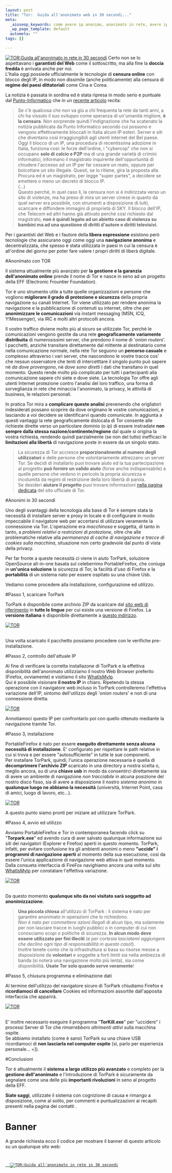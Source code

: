 ```yaml
--- 
layout: post
title: "Tor:  Guida all'anonimato web in 30 secondi..."
meta: 
  _aioseop_keywords: come avere ip anonimo, anonimato in rete, avere ip anonimo, anonimizzare, anonimato web, anonymizer, anonimato in rete, navigare protetti e anonimi, betting, betting italia, blocco siti, cambiare ip, modificare ip, avere un altro ip
  _wp_page_template: default
  autometa: ""
tags: []

---
```

[![TOR:Guida all'anonimato in rete in 30 secondi](http://www.lastknight.com/download/tor_banner.png)](http://www.lastknight.com/tor/)
Certo non se lo aspettavano i **garantisti del Web** come il sottoscritto, ma alla fine la **doccia fredda** è arrivata anche per noi.  
L'Italia oggi possiede ufficialmente le tecnologie di<strong> censura online</strong> con blocco degli IP, in modo non dissimile (anche politicamente) alla censura di <strong>regime dei paesi dittatoriali</strong> come Cina e Corea.  

La notizia è passata in sordina ed è stata ripresa in modo serio e puntuale dal [Punto-Informatico](http://punto-informatico.it/p.asp?i=57671&r=PI) che in un [recente articolo](http://punto-informatico.it/p.asp?i=57671&r=PI) recita:

> Se c'è qualcosa che non va giù a chi frequenta la rete da tanti anni, a chi ha vissuto il suo sviluppo come speranza di un'umanità migliore, <strong>è la censura</strong>. Non sorprende quindi l'indignazione che ha scatenato la notizia pubblicata da Punto Informatico secondo cui possono e vengono effettivamente bloccati in Italia alcuni IP esteri. Server e siti che diventano così irraggiungibili agli utenti internet del Bel paese.<br>
> Oggi il blocco di un IP, una procedura di recentissima adozione in Italia, funziona così: le forze dell'ordine, i "cybercop" che non si occupano <strong>solo di calcio e P2P</strong> ma di una grande varietà di crimini informatici, informano il magistrato inquirente dell'opportunità di chiudere l'accesso ad un IP per far cessare un reato, oppure per boicottare un sito illegale. Questi, se lo ritiene, gira la proposta alla Procura ed è un magistrato, per legge "super partes", a decidere se emettere o meno un decreto di blocco IP.<br>
> (...)<br>
>Questo perché, in quel caso lì, la censura non si è indirizzata verso un sito di violenze, ma ha preso di mira un server cinese in quanto da quel server era possibile, con strumenti a disposizione di tutti, scaricare e diffondere immagini di proprietà di SKY. Il blocco dell'IP, che Telecom ed altri hanno già attivato perché così richiesto dal magistrato, <strong>non è quindi legato ad un abietto caso di violenza su bambini ma ad una questione di diritti d'autore e diritti televisivi</strong>.

Per i garantisti del Web e i fautore della **libera espressione** esistono però tecnologie che assicurano oggi come oggi una **navigazione anonima** e decentralizzata, che spesso è stata utilizzata in paesi in cui la censura è all'ordine del giorno per poter fare valere i propri diritti di liberà digitale.

#Anonimato con TOR

Il sistema attualmente più avanzato per **la gestione e la garanzia dell'anonimato online** prende il nome di Tor e nasce in seno ad un progetto della EFF (Electronic Frountier Foundation).

Tor è uno strumento utile a tutte quelle organizzazioni e persone che vogliono **migliorare il grado di protezione e sicurezza** della propria navigazione su canali Internet. Tor viene utilizzato per rendere anonima la navigazione e la pubblicazione di contenuti su internet, oltre che per **anonimizzare le comunicazioni** via instant messaging (MSN, ICQ, Y!Messenger), via IRC e molti altri protocolli ancora. 

Il vostro traffico diviene molto più al sicuro se utilizzate Tor, perchè le comunicazioni vengono gestite da una rete **geograficamente variamente distribuita** di numerosissimi server, che prendono il nome di '*onion routers*'. I pacchetti, anzichè transitare direttamente dal mittente al destinatario come nella comunicazione normale, nella rete Tor seguono un **percorso casuale** e complesso attraverso i vari server, che nascondono le vostre tracce cos' che nessun osservatore che tenti di intercetttare il singolo punto può sapere nè *da dove provengono*, nè *dove sono diretti* i dati che transitano in quel momento. 
Questo rende molto più complicato per tutti i partecipanti alla comunicazione sapere chi siete e dove siete. La tecnologia Tor offre agli utenti Internet protezione contro l'analisi del loro traffico, una forma di sorveglianza in rete che minaccia l'anonimato, la privacy, le attività di business, le relazioni personali.

In pratica Tor mira a **complicare queste analisi** prevenendo che origliatori indesiderati possano scoprire da dove originano le vostre comunicazioni, e lasciando a voi decidere se identificarvi quando comunicate. In aggiunta a questi vantaggi la rete geograficamente dislocata di Tor consente alle richieste dirette verso un particolare dominio (o ip) di essere instradate **non sempre dalla stessa nazione/continente/regione** dal quale si origina la vostra richiesta, rendendo quindi parzialmente (se non del tutto) inefficaci le **limitazioni alla libertà** di navigazione poste in essere da un singolo stato.

> La sicurezza di Tor accresce **proporzionalmente al numero degli utilizzatori** e delle persone che volontariamente attrezzano un server Tor. Se decidi di installarlo puoi trovare aiuto ed la tua partecipazione al progretto **può fornire un valido aiuto** (forse anche indispensabile) a quelle persone che vedono in pericolo la propria sicurezza e incolumità da regimi di restrizione della loro libertà di parola.<br>
> Se desideri **aiutare il progetto** puoi trovare informazioni [nella pagina dedicata](http://tor.eff.org/volunteer.html.it) del sito ufficiale di Tor.



#Anonimi in 30 secondi

Uno degli svantaggi della tecnologia alla base di Tor è sempre stata la necessità di installare server e proxy in locale e di configurare in modo impeccabile il navigatore web per accertarsi di utilizzare veramente la connessione via Tor.
L'operazione era *macchinosa* e soggetta, di tanto in tanto, a *problemi relativi a restrizioni di protezione*, oltre che alle problematiche relative alla *permanenza di cache di navigazione e tracce di cookies sulla macchina*, situazione non certo gradevole dal punto di vista della privacy.  

Per far fronte a queste necessità ci viene in aiuto TorPark, soluzione OpenSource all-in-one basata sul celeberrimo PortableFirefox, che coniuga in **un'unica soluzione** la sicurezza di Tor, la facilità d'uso di Firefox e la **portabilità** di un sistema nato per essere ospitato su una chiave Usb.

Vediamo come procedere alla installazione, configurazione ed utilizzo.

#Passo 1, scaricare TorPark

TorPark è disponibile come archivio ZIP da scaricare dal [sito web di riferimento](http://www.freehaven.net/~arrakis/) in **tutte le lingue** per cui esiste una versione di Firefox. La **versione italiana** è disponibile direttamente a [questo indirizzo](http://www.freehaven.net/~arrakis/release/torpark_italian.zip).

[![TOR](/download/thumb-20060205_tor_1.jpg)](http://www.lastknight.com/download/20060205_tor_1.jpg)<br><br>

Una volta scaricato il pacchetto possiamo procedere con le verifiche pre-installazione.

#Passo 2, controllo dell'attuale IP

Al fine di verificare la corretta installazone di TorPark e la effettiva disponibilità dell'anonimato utilizziamo il nostro Web Browser preferito (Firefox, ovviamente) e visitiamo il sito [WhatIsMyIp](http://www.whatismyip.com).  
Qui è possibile visionare **il nostro IP** in chiaro. Ripetendo la stessa operazione con il navigatore web incluso in TorPark controlleremo l'effettiva variazione dell'IP, sintomo dell'utilizzo degli '*onion routers*' e non di una connessione diretta.

[![TOR](/download/thumb-20060205_tor_2.jpg)](http://www.lastknight.com/download/20060205_tor_2.jpg)

Annotiamoci questo IP per confrontarlo poi con quello ottenuto mediante la navigazione tramite Tor.

#Passo 3, installazione

PortableFirefox è nato per essere **eseguito direttamente senza alcuna necessità di installazione**. E' configurato per rispettare le path relative in cui si trova e per essere "autosufficiente" in tutte le sue componenti.  
Per installare TorPark, quindi, l'unica operazione necessaria è quella di **decomprimere l'archivio ZIP** scaricato in una directory a nostra scelta o, meglio ancora, su di una **chiave usb** in modo da consentirci direttamente sia di avere un ambiente di navigazione *non tracciabile* in alcuna posizione del nostro disco fisso, sia di avere a disposizione il nostro *sistema anonimo* in **qualunque luogo ne abbiamo la necessità** (università, Internet Point, casa di amici, luogo di lavoro, etc...).

[![TOR](/download/thumb-20060205_tor_3.jpg)](http://www.lastknight.com/download/20060205_tor_3.jpg) 

A questo punto siamo pronti per iniziare ad utilizzare TorPark.

#Passo 4, avvio ed utilizzo

Avviamo PortableFirefox e Tor in contemporanea facendo click su "**Torpark.exe**" ed avendo cura di aver salvato qualunque informazione sui siti dei navigatori (Explorer e Firefox) aperti in questo momento. TorPark, infatti, per evitare confusione tra gli ambienti anonimi o meno **"uccide" i programmi di navigazione aperti** al momento della sua esecuzione, così da essere l'unica applicazione di navigazione web attiva in quel momento.  
Dalla consueta interfaccia di FireFox navighiamo ancora una volta sul sito  [WhatIsMyIp](http://www.whatismyip.com) per constatare l'effettiva variazione.  

[![TOR](/download/thumb-20060205_tor_4.jpg)](http://www.lastknight.com/download/20060205_tor_4.jpg)  <br><br>

Da questo momento **qualunque sito da noi visitato sarà soggetto ad anonimizzazione**.

> **Una piccola chiosa** all'utilizzo di TorPark : il sistema è nato per garantire anonimato in operazioni che lo richiedono.<br>
> *Non è nato per commettere azioni illegali* di alcun tipo, ma solamente per non lasciare tracce in luoghi pubblici o in computer di cui non conosciamo scopi o politiche di sicurezza. **In alcun modo deve essere utilizzato per fini illeciti** (e *per cortesia lasciatemi aggiungere che declino ogni tipo di responsabilità in questo caso!*).<br>
> Inoltre tenete conto che la infrastruttura si basa su risorse messe a disposizione da **volontari** e soggette a forti limiti sia nella ambiezza di banda (si noterà una navigazione molto più lenta), sia come disponibilità. **Usate Tor solo quando serve veramente**!

#Passo 5, chiusura programma e eliminazione dati

Al termine dell'utilizzo del navigatore sicuro di TorPark chiudiamo Firefox e **ricordiamoci di cancellare** Cookies ed informazioni assortite dall'apposita interfaccia che apparirà.

[![TOR](/download/thumb-20060205_tor_5.jpg)](http://www.lastknight.com/download/20060205_tor_5.jpg)  <br><br>

E' inoltre necessario eseguire il programma "**TorKill.exe**" per "uccidere" i processi Server di Tor che *rimarrebbero altrimenti attivi* sulla macchina ospite.  
Se abbiamo installato (come è sano) TorPark su una chiave USB ricordiamoci di **non lasciarla nel computer ospite** (sì, parlo per esperienza personale... =]).

#Conclusioni

Tor è attualmente il **sistema a largo utilizzo più avanzato** e completo per la **gestione dell'anonimato** e l'introduzione di TorPark è sicuramente da segnalare come una delle più **importanti rivoluzioni** in seno al progetto della EFF.  

**Siate saggi**, utilizzate il sistema con cognizione di causa e rimango a disposizione, come al solito, per commenti e puntualizzazioni ai recapiti presenti nella pagina dei contatti .

# Banner

A grande richiesta ecco il codice per mostrare il banner di questo articolo su un qualunque sito web:

<code lang="html">
<a href="http://www.lastknight.com/tor/">
  <img src="http://www.lastknight.com/download/tor_banner.png"
      alt="TOR:Guida all'anonimato in rete in 30 secondi"/>
</a>
</code> 
